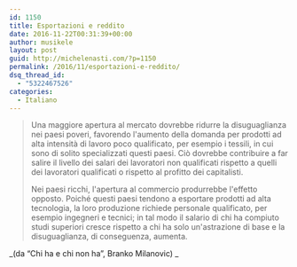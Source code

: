 ```yaml
---
id: 1150
title: Esportazioni e reddito
date: 2016-11-22T00:31:39+00:00
author: musikele
layout: post
guid: http://michelenasti.com/?p=1150
permalink: /2016/11/esportazioni-e-reddito/
dsq_thread_id:
  - "5322467526"
categories:
  - Italiano
---
```

> Una maggiore apertura al mercato dovrebbe ridurre la disuguaglianza nei paesi poveri, favorendo l'aumento della domanda per prodotti ad alta intensità di lavoro poco qualificato, per esempio i tessili, in cui sono di solito specializzati questi paesi. Ciò dovrebbe contribuire a far salire il livello dei salari dei lavoratori non qualificati rispetto a quelli dei lavoratori qualificati o rispetto al profitto dei capitalisti. 
> 
> Nei paesi ricchi, l'apertura al commercio produrrebbe l'effetto opposto. Poiché questi paesi tendono a esportare prodotti ad alta tecnologia, la loro produzione richiede personale qualificato, per esempio ingegneri e tecnici; in tal modo il salario di chi ha compiuto studi superiori cresce rispetto a chi ha solo un'astrazione di base e la disuguaglianza, di conseguenza, aumenta. 

_(da &#8220;Chi ha e chi non ha&#8221;, Branko Milanovic) _